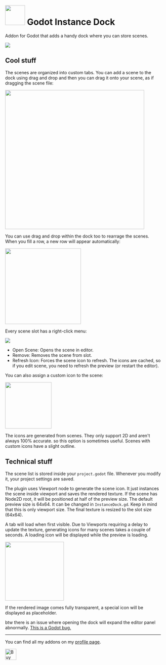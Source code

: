 # <img src="https://github.com/KoBeWi/Godot-Instance-Dock/blob/master/Media/Icon.png" width="64" height="64"> Godot Instance Dock
Addon for Godot that adds a handy dock where you can store scenes.

![](https://github.com/KoBeWi/Godot-Instance-Dock/blob/master/Media/Screenshot1.png)

## Cool stuff

The scenes are organized into custom tabs. You can add a scene to the dock using drag and drop and then you can drag it onto your scene, as if dragging the scene file:

<img src="https://github.com/KoBeWi/Godot-Instance-Dock/blob/master/Media/ReadmeDragAndDrop.gif" width="450">

You can use drag and drop within the dock too to rearrage the scenes. When you fill a row, a new row will appear automatically:

<img src="https://github.com/KoBeWi/Godot-Instance-Dock/blob/master/Media/ReadmeRow.gif" width="245">

Every scene slot has a right-click menu:

![](https://github.com/KoBeWi/Godot-Instance-Dock/blob/master/Media/ReadmeMenu.png)

- Open Scene: Opens the scene in editor.
- Remove: Removes the scene from slot.
- Refresh Icon: Forces the scene icon to refresh. The icons are cached, so if you edit scene, you need to refresh the preview (or restart the editor).

You can also assign a custom icon to the scene:

<img src="https://github.com/KoBeWi/Godot-Instance-Dock/blob/master/Media/ReadmeCustom.gif" width="150">

The icons are generated from scenes. They only support 2D and aren't always 100% accurate. so this option is sometimes useful. Scenes with custom icons have a slight outline.

## Technical stuff

The scene list is stored inside your `project.godot` file. Whenever you modify it, your project settings are saved.

The plugin uses Viewport node to generate the scene icon. It just instances the scene inside viewport and saves the rendered texture. If the scene has Node2D root, it will be positioned at half of the preview size.
The default preview size is 64x64. It can be changed in `InstanceDock.gd`. Keep in mind that this is only viewport size. The final texture is resized to the slot size (64x64).

A tab will load when first visible. Due to Viewports requiring a delay to update the texture, generating icons for many scenes takes a couple of seconds. A loading icon will be displayed while the preview is loading.

<img src="https://github.com/KoBeWi/Godot-Instance-Dock/blob/master/Media/ReadmeLoading.gif" width="190">

If the rendered image comes fully transparent, a special icon will be displayed as placeholder.

btw there is an issue where opening the dock will expand the editor panel abnormally. [This is a Godot bug.](https://github.com/godotengine/godot/issues/43749)

___
You can find all my addons on my [profile page](https://github.com/KoBeWi).

<a href='https://ko-fi.com/W7W7AD4W4' target='_blank'><img height='36' style='border:0px;height:36px;' src='https://cdn.ko-fi.com/cdn/kofi1.png?v=3' border='0' alt='Buy Me a Coffee at ko-fi.com' /></a>
